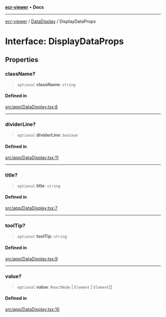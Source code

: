 [**ecr-viewer**](../../README.md) • **Docs**

***

[ecr-viewer](../../README.md) / [DataDisplay](../README.md) / DisplayDataProps

# Interface: DisplayDataProps

## Properties

### className?

> `optional` **className**: `string`

#### Defined in

[src/app/DataDisplay.tsx:8](https://github.com/CDCgov/phdi/blob/55d1a87d29da9da2522ba2a73bc122cba666b133/containers/ecr-viewer/src/app/DataDisplay.tsx#L8)

***

### dividerLine?

> `optional` **dividerLine**: `boolean`

#### Defined in

[src/app/DataDisplay.tsx:11](https://github.com/CDCgov/phdi/blob/55d1a87d29da9da2522ba2a73bc122cba666b133/containers/ecr-viewer/src/app/DataDisplay.tsx#L11)

***

### title?

> `optional` **title**: `string`

#### Defined in

[src/app/DataDisplay.tsx:7](https://github.com/CDCgov/phdi/blob/55d1a87d29da9da2522ba2a73bc122cba666b133/containers/ecr-viewer/src/app/DataDisplay.tsx#L7)

***

### toolTip?

> `optional` **toolTip**: `string`

#### Defined in

[src/app/DataDisplay.tsx:9](https://github.com/CDCgov/phdi/blob/55d1a87d29da9da2522ba2a73bc122cba666b133/containers/ecr-viewer/src/app/DataDisplay.tsx#L9)

***

### value?

> `optional` **value**: `ReactNode` \| `Element` \| `Element`[]

#### Defined in

[src/app/DataDisplay.tsx:10](https://github.com/CDCgov/phdi/blob/55d1a87d29da9da2522ba2a73bc122cba666b133/containers/ecr-viewer/src/app/DataDisplay.tsx#L10)
